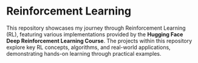 # Reinforcement Learning

This repository showcases my journey through Reinforcement Learning (RL), featuring various implementations provided by the **Hugging Face Deep Reinforcement Learning Course**. The projects within this repository explore key RL concepts, algorithms, and real-world applications, demonstrating hands-on learning through practical examples.
